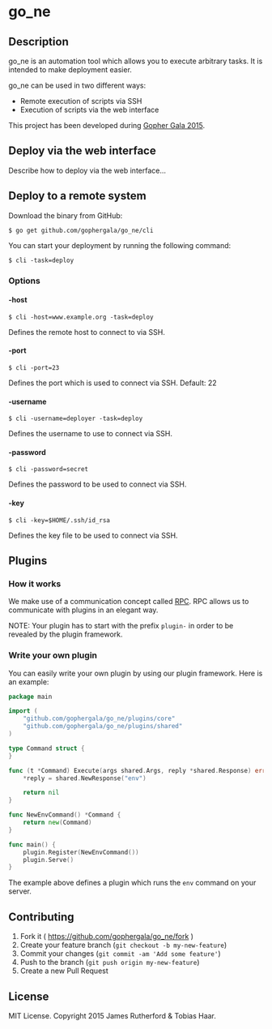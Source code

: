 # go_ne

## Description

go_ne is an automation tool which allows you to execute arbitrary tasks. It is intended
to make deployment easier.

go_ne can be used in two different ways:
* Remote execution of scripts via SSH
* Execution of scripts via the web interface

This project has been developed during [Gopher Gala 2015](http://gophergala.com/).

## Deploy via the web interface

Describe how to deploy via the web interface...

## Deploy to a remote system

Download the binary from GitHub:

```
$ go get github.com/gophergala/go_ne/cli
```

You can start your deployment by running the following command:

```
$ cli -task=deploy
```

### Options

#### -host

```
$ cli -host=www.example.org -task=deploy
```

Defines the remote host to connect to via SSH.

#### -port

```
$ cli -port=23
```

Defines the port which is used to connect via SSH. Default: 22

#### -username

```
$ cli -username=deployer -task=deploy
```

Defines the username to use to connect via SSH.

#### -password

```
$ cli -password=secret
```

Defines the password to be used to connect via SSH.

#### -key

```
$ cli -key=$HOME/.ssh/id_rsa
```

Defines the key file to be used to connect via SSH.

## Plugins

### How it works

We make use of a communication concept called [RPC](http://en.wikipedia.org/wiki/Remote_procedure_call). RPC allows
us to communicate with plugins in an elegant way.

NOTE: Your plugin has to start with the prefix `plugin-` in order to be revealed by the plugin framework.

### Write your own plugin

You can easily write your own plugin by using our plugin framework. Here is an example:

```go
package main

import (
	"github.com/gophergala/go_ne/plugins/core"
	"github.com/gophergala/go_ne/plugins/shared"
)

type Command struct {
}

func (t *Command) Execute(args shared.Args, reply *shared.Response) error {
	*reply = shared.NewResponse("env")

	return nil
}

func NewEnvCommand() *Command {
	return new(Command)
}

func main() {
	plugin.Register(NewEnvCommand())
	plugin.Serve()
}
```

The example above defines a plugin which runs the `env` command on your server.

## Contributing

1. Fork it ( https://github.com/gophergala/go_ne/fork )
2. Create your feature branch (`git checkout -b my-new-feature`)
3. Commit your changes (`git commit -am 'Add some feature'`)
4. Push to the branch (`git push origin my-new-feature`)
5. Create a new Pull Request

## License

MIT License. Copyright 2015 James Rutherford & Tobias Haar.
